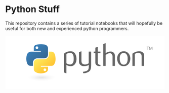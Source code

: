 # Python Stuff

This repository contains a series of tutorial notebooks that will hopefully be useful for both new and experienced python programmers.

![python-logo](images/python-logo-master-v3-TM-flattened.png "python logo") 
